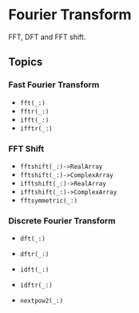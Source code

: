 # Fourier Transform

FFT, DFT and FFT shift.

## Topics


### Fast Fourier Transform

- ``fft(_:)``
- ``fftr(_:)``
- ``ifft(_:)``
- ``ifftr(_:)``

### FFT Shift

- ``fftshift(_:)->RealArray``
- ``fftshift(_:)->ComplexArray``
- ``ifftshift(_:)->RealArray``
- ``ifftshift(_:)->ComplexArray``
- ``fftsymmetric(_:)``

### Discrete Fourier Transform 

- ``dft(_:)``
- ``dftr(_:)``
- ``idft(_:)``
- ``idftr(_:)``

- ``nextpow2(_:)``
